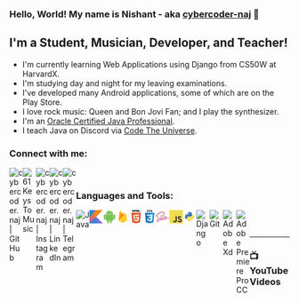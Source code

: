 ### Hello, World! My name is Nishant - aka [cybercoder-naj][github] 👋

## I'm a Student, Musician, Developer, and Teacher!
- I'm currently learning Web Applications using Django from CS50W at HarvardX.
- I'm studying day and night for my leaving examinations.
- I've developed many Android applications, some of which are on the Play Store.
- I love rock music: Queen and Bon Jovi Fan; and I play the synthesizer.
- I'm an [Oracle Certified Java Professional][badge].
- I teach Java on Discord via [Code The Universe][ctu].

### Connect with me:

[<img align="left" alt="cybercoder.naj | GitHub" width="24px" src="https://cdn.jsdelivr.net/npm/simple-icons@v4/icons/github.svg" />][github]
[<img align="left" alt="61 Keys To Music" width="24px" src="https://cdn.jsdelivr.net/npm/simple-icons@v4/icons/youtube.svg" />][youtube]
[<img align="left" alt="cybercoder.naj | Instagram" width="24px" src="https://cdn.jsdelivr.net/npm/simple-icons@v4/icons/instagram.svg" />][instagram]
[<img align="left" alt="cybercoder.naj | LinkedIn" width="24px" src="https://cdn.jsdelivr.net/npm/simple-icons@v4/icons/linkedin.svg" />][linkedin]
[<img align="left" alt="cybercoder.naj | Telegram" width="24px" src="https://cdn.jsdelivr.net/npm/simple-icons@v4/icons/telegram.svg" />][telegram]

<br />

### Languages and Tools:

[<img align="left" alt="Java" width="24px" src="https://cdn.iconscout.com/icon/free/png-512/java-43-569305.png" />]()
[<img align="left" alt="Kotlin" width="24px" src="https://raw.githubusercontent.com/github/explore/80688e429a7d4ef2fca1e82350fe8e3517d3494d/topics/kotlin/kotlin.png" />]()
[<img align="left" alt="Android" width="24px" src="https://raw.githubusercontent.com/github/explore/80688e429a7d4ef2fca1e82350fe8e3517d3494d/topics/android/android.png" />]()
[<img align="left" alt="Firebase" width="24px" src="https://raw.githubusercontent.com/github/explore/80688e429a7d4ef2fca1e82350fe8e3517d3494d/topics/firebase/firebase.png" />]()
[<img align="left" alt="HTML" width="24px" src="https://raw.githubusercontent.com/github/explore/80688e429a7d4ef2fca1e82350fe8e3517d3494d/topics/html/html.png" />]()
[<img align="left" alt="CSS" width="24px" src="https://raw.githubusercontent.com/github/explore/80688e429a7d4ef2fca1e82350fe8e3517d3494d/topics/css/css.png" />]()
[<img align="left" alt="Sass" width="24px" src="https://raw.githubusercontent.com/github/explore/80688e429a7d4ef2fca1e82350fe8e3517d3494d/topics/sass/sass.png" />]()
[<img align="left" alt="JavaScript" width="24px" src="https://raw.githubusercontent.com/github/explore/80688e429a7d4ef2fca1e82350fe8e3517d3494d/topics/javascript/javascript.png" />]()
[<img align="left" alt="Python" width="24px" src="https://raw.githubusercontent.com/github/explore/80688e429a7d4ef2fca1e82350fe8e3517d3494d/topics/python/python.png" />]()
[<img align="left" alt="Django" width="24px" src="https://cdn.iconscout.com/icon/free/png-512/django-2-282855.png" />]()
[<img align="left" alt="Git" width="24px" src="https://upload.wikimedia.org/wikipedia/commons/thumb/3/3f/Git_icon.svg/1024px-Git_icon.svg.png" />]()
[<img align="left" alt="Adobe Xd" width="24px" src="https://img.icons8.com/ios/452/adobe-xd.png" />]()
[<img align="left" alt="Adobe Premiere Pro CC" width="24px" src="https://cdn.iconscout.com/icon/free/png-256/adobe-premiere-pro-599419.png" />]()

<br />
<br />

---

### 📺 YouTube Videos
<!-- YOUTUBE:START -->
<!-- YOUTUBE:END -->

[github]: https://github.com/cybercoder-naj
[badge]: https://www.youracclaim.com/badges/79bbfbe8-cdf4-4d8d-b1ba-57efaa5c331d/linked_in_profile
[ctu]: https://www.codetheuniverse.org
[youtube]: https://www.youtube.com/channel/UCPoU-LKr3XG0IujgCFFt4_A
[instagram]: https://www.instagram.com/cybercoder.naj
[linkedin]: https://www.linkedin.com/in/nishant-aanjaney-jalan-3b7659191/
[telegram]: https://t.me/cybercoder_naj